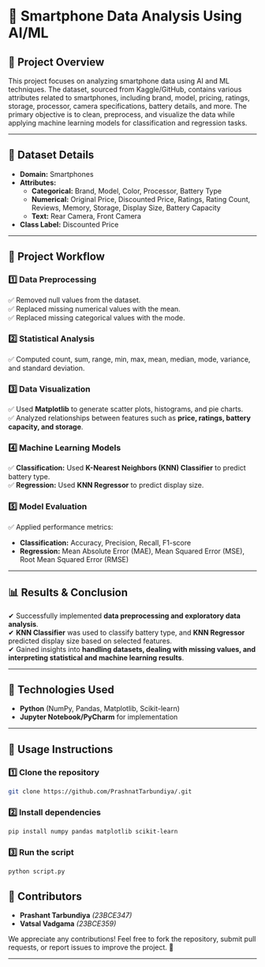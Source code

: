 # 📱 Smartphone Data Analysis Using AI/ML  

## 📌 Project Overview  
This project focuses on analyzing smartphone data using AI and ML techniques. The dataset, sourced from Kaggle/GitHub, contains various attributes related to smartphones, including brand, model, pricing, ratings, storage, processor, camera specifications, battery details, and more. The primary objective is to clean, preprocess, and visualize the data while applying machine learning models for classification and regression tasks.  

---

## 📂 Dataset Details  
- **Domain:** Smartphones  
- **Attributes:**  
  - **Categorical:** Brand, Model, Color, Processor, Battery Type  
  - **Numerical:** Original Price, Discounted Price, Ratings, Rating Count, Reviews, Memory, Storage, Display Size, Battery Capacity  
  - **Text:** Rear Camera, Front Camera  
- **Class Label:** Discounted Price  

---

## 🔧 Project Workflow  

### **1️⃣ Data Preprocessing**  
✅ Removed null values from the dataset.  
✅ Replaced missing numerical values with the mean.  
✅ Replaced missing categorical values with the mode.  

### **2️⃣ Statistical Analysis**  
✅ Computed count, sum, range, min, max, mean, median, mode, variance, and standard deviation.  

### **3️⃣ Data Visualization**  
✅ Used **Matplotlib** to generate scatter plots, histograms, and pie charts.  
✅ Analyzed relationships between features such as **price, ratings, battery capacity, and storage**.  

### **4️⃣ Machine Learning Models**  
✅ **Classification:** Used **K-Nearest Neighbors (KNN) Classifier** to predict battery type.  
✅ **Regression:** Used **KNN Regressor** to predict display size.  

### **5️⃣ Model Evaluation**  
✅ Applied performance metrics:  
   - **Classification:** Accuracy, Precision, Recall, F1-score  
   - **Regression:** Mean Absolute Error (MAE), Mean Squared Error (MSE), Root Mean Squared Error (RMSE)  

---

## 📊 Results & Conclusion  
✔ Successfully implemented **data preprocessing and exploratory data analysis**.  
✔ **KNN Classifier** was used to classify battery type, and **KNN Regressor** predicted display size based on selected features.  
✔ Gained insights into **handling datasets, dealing with missing values, and interpreting statistical and machine learning results**.  

---

## 🚀 Technologies Used  
- **Python** (NumPy, Pandas, Matplotlib, Scikit-learn)  
- **Jupyter Notebook/PyCharm** for implementation  

---

## 📜 Usage Instructions  

### **1️⃣ Clone the repository**  
```bash
git clone https://github.com/PrashnatTarbundiya/.git
```
### **2️⃣ Install dependencies**  
```bash
pip install numpy pandas matplotlib scikit-learn
```
### **3️⃣ Run the script**  
```bash
python script.py
```
## 👥 Contributors  
- **Prashant Tarbundiya** *(23BCE347)*  
- **Vatsal Vadgama** *(23BCE359)*  

We appreciate any contributions! Feel free to fork the repository, submit pull requests, or report issues to improve the project. 🚀  

---
